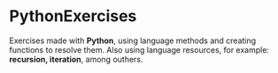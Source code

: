 # __PythonExercises__
 Exercises made with __Python__, using language methods and creating functions to resolve them. Also using language resources, for example: __recursion, iteration__, among outhers.
